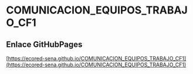 # **COMUNICACION_EQUIPOS_TRABAJO_CF1**

## **Enlace GitHubPages**

[https://ecored-sena.github.io/COMUNICACION_EQUIPOS_TRABAJO_CF1](https://ecored-sena.github.io/COMUNICACION_EQUIPOS_TRABAJO_CF1)

